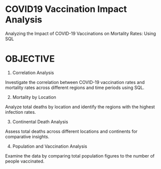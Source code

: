 # COVID19 Vaccination Impact Analysis

Analyzing the Impact of COVID-19 Vaccinations on Mortality Rates: Using SQL

# OBJECTIVE

1. Correlation Analysis

  Investigate the correlation between COVID-19 vaccination rates and mortality rates across different regions and time periods using SQL.

2. Mortality by Location

  Analyze total deaths by location and identify the regions with the highest infection rates.

3. Continental Death Analysis

  Assess total deaths across different locations and continents for comparative insights.

4. Population and Vaccination Analysis

  Examine the data by comparing total population figures to the number of people vaccinated.
